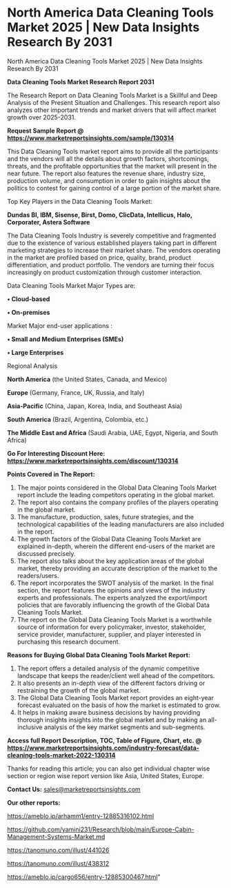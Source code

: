 # North America Data Cleaning Tools Market 2025 | New Data Insights Research By 2031
North America Data Cleaning Tools Market 2025 | New Data Insights Research By 2031

<strong>Data Cleaning Tools Market Research Report 2031</strong>

The Research Report on Data Cleaning Tools Market is a Skillful and Deep Analysis of the Present Situation and Challenges. This research report also analyzes other important trends and market drivers that will affect market growth over 2025-2031.

<strong>Request Sample Report @ <a href=https://www.marketreportsinsights.com/sample/130314>https://www.marketreportsinsights.com/sample/130314</a></strong>

This Data Cleaning Tools market report aims to provide all the participants and the vendors will all the details about growth factors, shortcomings, threats, and the profitable opportunities that the market will present in the near future. The report also features the revenue share, industry size, production volume, and consumption in order to gain insights about the politics to contest for gaining control of a large portion of the market share.

Top Key Players in the Data Cleaning Tools Market:

<strong>Dundas BI, IBM, Sisense, Birst, Domo, ClicData, Intellicus, Halo, Corporater, Astera Software</strong>

The Data Cleaning Tools Industry is severely competitive and fragmented due to the existence of various established players taking part in different marketing strategies to increase their market share. The vendors operating in the market are profiled based on price, quality, brand, product differentiation, and product portfolio. The vendors are turning their focus increasingly on product customization through customer interaction.

Data Cleaning Tools Market Major Types are:

<strong>• Cloud-based

• On-premises</strong>

Market Major end-user applications :

<strong>• Small and Medium Enterprises (SMEs)

• Large Enterprises</strong>

Regional Analysis

</u><strong><b>North America</b></strong> (the United States, Canada, and Mexico)

<strong><b>Europe </b></strong>(Germany, France, UK, Russia, and Italy)

<strong><b>Asia-Pacific</b></strong> (China, Japan, Korea, India, and Southeast Asia)

<strong><b>South America</b></strong> (Brazil, Argentina, Colombia, etc.)

<strong><b>The Middle East and Africa</b></strong> (Saudi Arabia, UAE, Egypt, Nigeria, and South Africa)

<strong>Go For Interesting Discount Here: <a href=https://www.marketreportsinsights.com/discount/130314>https://www.marketreportsinsights.com/discount/130314</a></strong>

<strong>Points Covered in The Report:</strong>
<ol>
  <li>The major points considered in the Global Data Cleaning Tools Market report include the leading competitors operating in the global market.</li>
  <li>The report also contains the company profiles of the players operating in the global market.</li>
  <li>The manufacture, production, sales, future strategies, and the technological capabilities of the leading manufacturers are also included in the report.</li>
  <li>The growth factors of the Global Data Cleaning Tools Market are explained in-depth, wherein the different end-users of the market are discussed precisely.</li>
  <li>The report also talks about the key application areas of the global market, thereby providing an accurate description of the market to the readers/users.</li>
  <li>The report incorporates the SWOT analysis of the market. In the final section, the report features the opinions and views of the industry experts and professionals. The experts analyzed the export/import policies that are favorably influencing the growth of the Global Data Cleaning Tools Market.</li>
  <li>The report on the Global Data Cleaning Tools Market is a worthwhile source of information for every policymaker, investor, stakeholder, service provider, manufacturer, supplier, and player interested in purchasing this research document.</li>
</ol>
<strong>Reasons for Buying Global Data Cleaning Tools Market Report:</strong>

<ol>
  <li>The report offers a detailed analysis of the dynamic competitive landscape that keeps the reader/client well ahead of the competitors.</li>
  <li>It also presents an in-depth view of the different factors driving or restraining the growth of the global market.</li>
  <li>The Global Data Cleaning Tools Market report provides an eight-year forecast evaluated on the basis of how the market is estimated to grow.</li>
  <li>It helps in making aware business decisions by having providing thorough insights insights into the global market and by making an all-inclusive analysis of the key market segments and sub-segments.</li>
</ol>
<strong>Access full Report Description, TOC, Table of Figure, Chart, etc. @ <a href=https://www.marketreportsinsights.com/industry-forecast/data-cleaning-tools-market-2022-130314>https://www.marketreportsinsights.com/industry-forecast/data-cleaning-tools-market-2022-130314</a></strong>


Thanks for reading this article; you can also get individual chapter wise section or region wise report version like Asia, United States, Europe.

<strong>Contact Us:</strong>
sales@marketreportsinsights.com

<strong>Our other reports:</strong>

<a href=https://ameblo.jp/arhamm1/entry-12885316102.html>https://ameblo.jp/arhamm1/entry-12885316102.html</a>

<a href=https://github.com/yamini231/Research/blob/main/Europe-Cabin-Management-Systems-Market.md>https://github.com/yamini231/Research/blob/main/Europe-Cabin-Management-Systems-Market.md</a>

<a href=https://tanomuno.com/illust/441026>https://tanomuno.com/illust/441026</a>

<a href=https://tanomuno.com/illust/438312>https://tanomuno.com/illust/438312</a>

<a href=https://ameblo.jp/cargo656/entry-12885300467.html>https://ameblo.jp/cargo656/entry-12885300467.html</a>"
